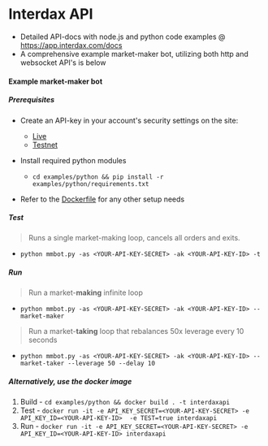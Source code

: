 
# Interdax API
- Detailed API-docs with node.js and python code examples @ https://app.interdax.com/docs  
- A comprehensive example market-maker bot, utilizing both http and websocket API's is below

#### Example market-maker bot
##### Prerequisites
- Create an API-key in your account's security settings on the site: 
  - [Live](https://app.interdax.com)
  - [Testnet](https://test.interdax.com)  

- Install required python modules
  - `cd examples/python && pip install -r examples/python/requirements.txt`
- Refer to the [Dockerfile](examples/python/Dockerfile) for any other setup needs

##### Test  
> Runs a single market-making loop, cancels all orders and exits.  
- `python mmbot.py -as <YOUR-API-KEY-SECRET> -ak <YOUR-API-KEY-ID> -t`   

##### Run 
> Run a market-**making** infinite loop 
- `python mmbot.py -as <YOUR-API-KEY-SECRET> -ak <YOUR-API-KEY-ID> --market-maker`

> Run a market-**taking** loop that rebalances 50x leverage every 10 seconds
- `python mmbot.py -as <YOUR-API-KEY-SECRET> -ak <YOUR-API-KEY-ID> --market-taker --leverage 50 --delay 10`
 
##### Alternatively, use the docker image 
1.  Build - `cd examples/python && docker build . -t interdaxapi`  
2.  Test - `docker run -it -e API_KEY_SECRET=<YOUR-API-KEY-SECRET> -e API_KEY_ID=<YOUR-API-KEY-ID>  -e TEST=true interdaxapi`
3.  Run - `docker run -it -e API_KEY_SECRET=<YOUR-API-KEY-SECRET> -e API_KEY_ID=<YOUR-API-KEY-ID> interdaxapi`
